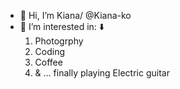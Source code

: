 - 👋 Hi, I’m Kiana/ @Kiana-ko
- 👀 I’m interested in: ⬇️
  1. Photogrphy
  2. Coding 
  3. Coffee
   4. & ... finally playing Electric guitar
<!---
Kiana-ko/Kiana-ko is a ✨ special ✨ repository because its `README.md` (this file) appears on your GitHub profile.
You can click the Preview link to take a look at your changes.
--->
